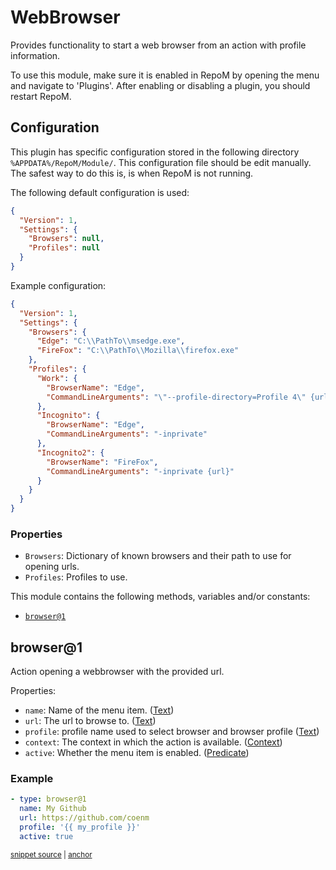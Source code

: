 # WebBrowser

Provides functionality to start a web browser from an action with profile information.

To use this module, make sure it is enabled in RepoM by opening the menu and navigate to 'Plugins'. After enabling or disabling a plugin, you should restart RepoM.

## Configuration

This plugin has specific configuration stored in the following directory `%APPDATA%/RepoM/Module/`. This configuration file should be edit manually. The safest way to do this is, is when RepoM is not running.

The following default configuration is used:

```json
{
  "Version": 1,
  "Settings": {
    "Browsers": null,
    "Profiles": null
  }
}
```

Example configuration:

```json
{
  "Version": 1,
  "Settings": {
    "Browsers": {
      "Edge": "C:\\PathTo\\msedge.exe",
      "FireFox": "C:\\PathTo\\Mozilla\\firefox.exe"
    },
    "Profiles": {
      "Work": {
        "BrowserName": "Edge",
        "CommandLineArguments": "\"--profile-directory=Profile 4\" {url}"
      },
      "Incognito": {
        "BrowserName": "Edge",
        "CommandLineArguments": "-inprivate"
      },
      "Incognito2": {
        "BrowserName": "FireFox",
        "CommandLineArguments": "-inprivate {url}"
      }
    }
  }
}
```

### Properties

- `Browsers`: Dictionary of known browsers and their path to use for opening urls.
- `Profiles`: Profiles to use.

This module contains the following methods, variables and/or constants:

- [`browser@1`](#browser@1)

## browser@1

Action opening a webbrowser with the provided url.

Properties:

- `name`: Name of the menu item. ([Text](repository_action_types.md#text))
- `url`: The url to browse to. ([Text](repository_action_types.md#text))
- `profile`: profile name used to select browser and browser profile ([Text](repository_action_types.md#text))
- `context`: The context in which the action is available. ([Context](repository_action_types.md#context))
- `active`: Whether the menu item is enabled. ([Predicate](repository_action_types.md#predicate))

### Example

<!-- snippet: webbrowser-browser@1-scenario01 -->
<a id='snippet-webbrowser-browser@1-scenario01'></a>
```yaml
- type: browser@1
  name: My Github
  url: https://github.com/coenm
  profile: '{{ my_profile }}'
  active: true
```
<sup><a href='/tests/RepoM.Plugin.WebBrowser.Tests/ActionMenu/IntegrationTests/WebBrowserBrowserV1Tests.BrowserScenario01.testfile.yaml#L8-L16' title='Snippet source file'>snippet source</a> | <a href='#snippet-webbrowser-browser@1-scenario01' title='Start of snippet'>anchor</a></sup>
<!-- endSnippet -->


